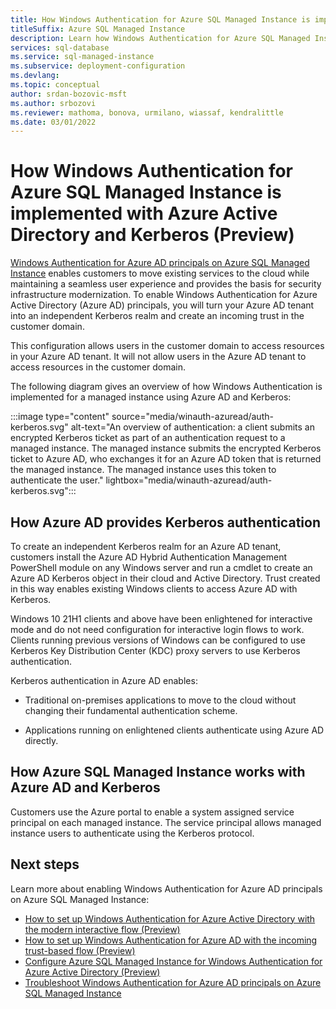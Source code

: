 ```yaml
---
title: How Windows Authentication for Azure SQL Managed Instance is implemented with Azure AD and Kerberos (Preview)
titleSuffix: Azure SQL Managed Instance
description: Learn how Windows Authentication for Azure SQL Managed Instance is implemented with Azure Active Directory (Azure AD) and Kerberos.
services: sql-database
ms.service: sql-managed-instance
ms.subservice: deployment-configuration
ms.devlang: 
ms.topic: conceptual
author: srdan-bozovic-msft
ms.author: srbozovi
ms.reviewer: mathoma, bonova, urmilano, wiassaf, kendralittle
ms.date: 03/01/2022
---
```


# How Windows Authentication for Azure SQL Managed Instance is implemented with Azure Active Directory and Kerberos (Preview)

[Windows Authentication for Azure AD principals on Azure SQL Managed Instance](winauth-azuread-overview.md) enables customers to move existing services to the cloud while maintaining a seamless user experience and provides the basis for security infrastructure modernization. To enable Windows Authentication for Azure Active Directory (Azure AD) principals, you will turn your Azure AD tenant into an independent Kerberos realm and create an incoming trust in the customer domain.

This configuration allows users in the customer domain to access resources in your Azure AD tenant. It will not allow users in the Azure AD tenant to access resources in the customer domain.

The following diagram gives an overview of how Windows Authentication is implemented for a managed instance using Azure AD and Kerberos:

:::image type="content" source="media/winauth-azuread/auth-kerberos.svg" alt-text="An overview of authentication: a client submits an encrypted Kerberos ticket as part of an authentication request to a managed instance. The managed instance submits the encrypted Kerberos ticket to Azure AD, who exchanges it for an Azure AD token that is returned the managed instance. The managed instance uses this token to authenticate the user." lightbox="media/winauth-azuread/auth-kerberos.svg":::


## How Azure AD provides Kerberos authentication

To create an independent Kerberos realm for an Azure AD tenant, customers install the Azure AD Hybrid Authentication Management PowerShell module on any Windows server and run a cmdlet to create an Azure AD Kerberos object in their cloud and Active Directory. Trust created in this way enables existing Windows clients to access Azure AD with Kerberos.

Windows 10 21H1 clients and above have been enlightened for interactive mode and do not need configuration for interactive login flows to work. Clients running previous versions of Windows can be configured to use Kerberos Key Distribution Center (KDC) proxy servers to use Kerberos authentication.

Kerberos authentication in Azure AD enables:

- Traditional on-premises applications to move to the cloud without changing their fundamental authentication scheme.

- Applications running on enlightened clients authenticate using Azure AD directly.


## How Azure SQL Managed Instance works with Azure AD and Kerberos

Customers use the Azure portal to enable a system assigned service principal on each managed instance. The service principal allows managed instance users to authenticate using the Kerberos protocol.

## Next steps

Learn more about enabling Windows Authentication for Azure AD principals on Azure SQL Managed Instance:

- [How to set up Windows Authentication for Azure Active Directory with the modern interactive flow (Preview)](winauth-azuread-setup-modern-interactive-flow.md)
- [How to set up Windows Authentication for Azure AD with the incoming trust-based flow (Preview)](winauth-azuread-setup-incoming-trust-based-flow.md)
- [Configure Azure SQL Managed Instance for Windows Authentication for Azure Active Directory (Preview)](winauth-azuread-kerberos-managed-instance.md)
- [Troubleshoot Windows Authentication for Azure AD principals on Azure SQL Managed Instance](winauth-azuread-troubleshoot.md)
